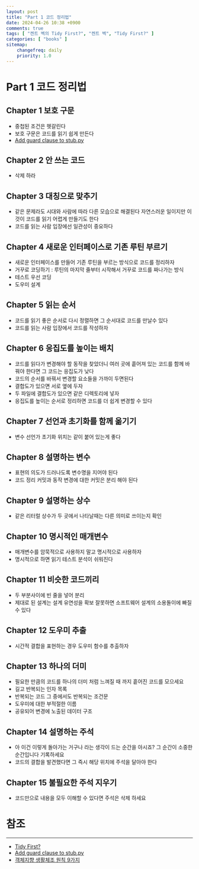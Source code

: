 ```yaml
---
layout: post
title: "Part 1 코드 정리법"
date: 2024-04-26 10:38 +0900
comments: true
tags: [ "켄트 벡의 Tidy First?", "켄트 벡", "Tidy First?" ]
categories: [ "books" ]
sitemap:
    changefreq: daily
    priority: 1.0
---
```


# Part 1 코드 정리법

## Chapter 1 보호 구문
* 중첩된 조건은 헷갈린다
* 보호 구문은 코드를 읽기 쉽게 만든다
* [Add guard clause to stub.py](https://github.com/Bogdanp/dramatiq/pull/470)

## Chapter 2 안 쓰는 코드
* 삭제 하라

## Chapter 3 대칭으로 맞추기
* 같은 문제라도 시대와 사람에 따라 다른 모습으로 해결된다 자연스러운 일이지만 이것이 코드를 읽기 어렵게 만들기도 한다
* 코드를 읽는 사람 입장에선 일관성이 중요하다

## Chapter 4 새로운 인터페이스로 기존 루틴 부르기
* 새로운 인터페이스를 만들어 기존 루틴을 부르는 방식으로 코드를 정리하자
* 거꾸로 코딩하기 : 루틴의 마지막 줄부터 시작해서 거꾸로 코드를 짜나가는 방식
* 테스트 우선 코딩
* 도우미 설계

## Chapter 5 읽는 순서
* 코드를 읽기 좋은 순서로 다시 정렬하면 그 순서대로 코드를 만날수 있다
* 코드를 읽는 사람 입장에서 코드를 작성하자

## Chapter 6 응집도를 높이는 배치
* 코드를 읽다가 변경해야 할 동작을 찾았더니 여러 곳에 흩어져 있는 코드를 함께 바꿔야 한다면 그 코드는 응집도가 낮다
* 코드의 순서를 바꿔서 변경할 요소들을 가까이 두면된다
* 결합도가 있으면 서로 옆에 두자
* 두 파일에 결합도가 있으면 같은 디렉토리에 넣자
* 응집도를 높이는 순서로 정리하면 코드를 더 쉽게 변경할 수 있다

## Chapter 7 선언과 초기화를 함께 옮기기
* 변수 선언가 초기화 위치는 같이 붙어 있는게 좋다

## Chapter 8 설명하는 변수
* 표현의 의도가 드러나도록 변수명을 지어야 된다
* 코드 정리 커밋과 동작 변경에 대한 커밋은 분리 해야 된다

## Chapter 9 설명하는 상수
* 같은 리터럴 상수가 두 곳에서 나타날때는 다른 의미로 쓰이는지 확인

## Chapter 10 명시적인 매개변수
* 매개변수를 암묵적으로 사용하지 말고 명시적으로 사용하자
* 명시적으로 하면 읽기 테스트 분석이 쉬워진다

## Chapter 11 비슷한 코드끼리
* 두 부분사이에 빈 줄을 넣어 분리
* 제대로 된 설계는 설계 유연성을 확보 잘못하면 소프트웨어 설계의 소용돌이에 빠질 수 있다

## Chapter 12 도우미 추출
* 시간적 결합을 표현하는 경우 도우미 함수를 추출하자

## Chapter 13 하나의 더미
* 필요한 만큼의 코드를 하나의 더미 처럼 느껴질 때 까지 흩어진 코드를 모으세요
* 길고 반복되는 인자 목록
* 반복되는 코드 그 중에서도 반복되는 조건문
* 도우미에 대한 부적절한 이름
* 공유되어 변경에 노출된 데이터 구조


## Chapter 14 설명하는 주석
* 아 이건 이렇게 돌아가는 거구나 라는 생각이 드는 순간을 아시죠? 그 순간이 소중한 순간입니다 기록하세요
* 코드의 결합을 발견했다면 그 즉시 해당 위치에 주석을 달아야 한다

## Chapter 15 불필요한 주석 지우기
* 코드만으로 내용을 모두 이해할 수 있다면 주석은 삭제 하세요



# 참조
-----

* [Tidy First?](https://www.yes24.com/Product/Goods/125921718)
* [Add guard clause to stub.py](https://github.com/Bogdanp/dramatiq/pull/470)
* [객체지향 생활체조 원칙 9가지](https://jamie95.tistory.com/99)

